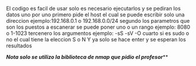 El codigo es facil de usar solo es necesario ejecutarlos y se pediran los datos uno por uno
primero pide el host el cual se puede escribir solo una direccion ejemplo:192.168.0.1 o 192.168.0.0/24
segundo los parametros que son los puestos a escanerar se puede poner uno o un rango ejemplo: 8080 o 1-1023
tercenero los argumentos ejemplo: -sS -sV -O
cuarto si es sudo o no el cual tiene la eleccion S o N
Y ya solo se hace enter y se esperan los resultados

***Nota solo se utilizo la biblioteca de nmap que pidio el profesor*****
